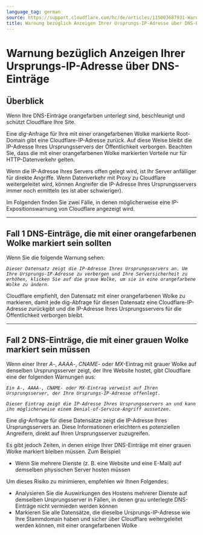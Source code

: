 ```yaml
---
language_tag: german
source: https://support.cloudflare.com/hc/de/articles/115003687931-Warnung-bez%C3%BCglich-Anzeigen-Ihrer-Ursprungs-IP-Adresse-%C3%BCber-DNS-Eintr%C3%A4ge
title: Warnung bezüglich Anzeigen Ihrer Ursprungs-IP-Adresse über DNS-Einträge 
---
```


# Warnung bezüglich Anzeigen Ihrer Ursprungs-IP-Adresse über DNS-Einträge 



## Überblick

Wenn Ihre DNS-Einträge orangefarben unterlegt sind, beschleunigt und schützt Cloudflare Ihre Site.

Eine _dig_\-Anfrage für Ihre mit einer orangefarbenen Wolke markierte Root-Domain gibt eine Cloudflare-IP-Adresse zurück. Auf diese Weise bleibt die IP-Adresse Ihres Ursprungsservers der Öffentlichkeit verborgen. Beachten Sie, dass die mit einer orangefarbenen Wolke markierten Vorteile nur für HTTP-Datenverkehr gelten.


Wenn die IP-Adresse Ihres Servers offen gelegt wird, ist Ihr Server anfälliger für direkte Angriffe. Wenn Datenverkehr mit Proxy zu Cloudflare weitergeleitet wird, können Angreifer die IP-Adresse Ihres Ursprungsservers immer noch ermitteln (es ist aber schwieriger).

Im Folgenden finden Sie zwei Fälle, in denen möglicherweise eine IP-Expositionswarnung von Cloudflare angezeigt wird.

___

## Fall 1 DNS-Einträge, die mit einer orangefarbenen Wolke markiert sein sollten

Wenn Sie die folgende Warnung sehen:

_`Dieser Datensatz zeigt die IP-Adresse Ihres Ursprungsservers an. Um Ihre Ursprungs-IP-Adresse zu verbergen und Ihre Serversicherheit zu erhöhen, klicken Sie auf die graue Wolke, um sie in eine orangefarbene Wolke zu ändern.`_

Cloudflare empfiehlt, den Datensatz mit einer orangefarbenen Wolke zu markieren, damit jede dig-Abfrage für diesen Datensatz eine Cloudflare-IP-Adresse zurückgibt und die IP-Adresse Ihres Ursprungsservers für die Öffentlichkeit verborgen bleibt.


___

## Fall 2 DNS-Einträge, die mit einer grauen Wolke markiert sein müssen

Wenn einer Ihrer _A_\-, _AAAA_\-, _CNAME_\- oder _MX_\-Eintrag mit grauer Wolke auf denselben Ursprungsserver zeigt, der Ihre Website hostet, gibt Cloudflare eine der folgenden Warnungen aus:

_`Ein A-, AAAA-, CNAME- oder MX-Eintrag verweist auf Ihren Ursprungsserver, der Ihre Ursprungs-IP-Adresse offenlegt.`_

_`Dieser Eintrag zeigt die IP-Adresse Ihres Ursprungsservers an und kann ihn möglicherweise einem Denial-of-Service-Angriff aussetzen.`_

Eine _dig_\-Anfrage für diese Datensätze zeigt die IP-Adresse Ihres Ursprungsservers an. Diese Informationen erleichtern es potenziellen Angreifern, direkt auf Ihren Ursprungsserver zuzugreifen.

Es gibt jedoch Zeiten, in denen einige Ihrer DNS-Einträge mit einer grauen Wolke markiert bleiben müssen. Zum Beispiel:

-   Wenn Sie mehrere Dienste (z. B. eine Website und eine E-Mail) auf demselben physischen Server hosten müssen

Um dieses Risiko zu minimieren, empfehlen wir Ihnen Folgendes:

-   Analysieren Sie die Auswirkungen des Hostens mehrerer Dienste auf demselben Ursprungsserver in Fällen, in denen grau unterlegte DNS-Einträge nicht vermieden werden können
-   Markieren Sie alle Datensätze, die dieselbe Ursprungs-IP-Adresse wie Ihre Stammdomain haben und sicher über Cloudflare weitergeleitet werden können, mit einer orangefarbenen Wolke
